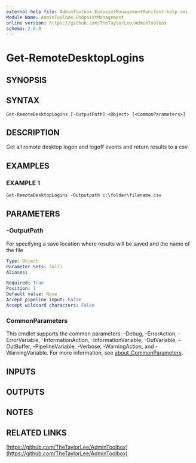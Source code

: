```yaml
---
external help file: AdminToolbox.EndpointManagementManifest-help.xml
Module Name: AdminToolbox.EndpointManagement
online version: https://github.com/TheTaylorLee/AdminToolbox
schema: 2.0.0
---
```


# Get-RemoteDesktopLogins

## SYNOPSIS

## SYNTAX

```
Get-RemoteDesktopLogins [-OutputPath] <Object> [<CommonParameters>]
```

## DESCRIPTION
Get all remote desktop logon and logoff events and return results to a csv

## EXAMPLES

### EXAMPLE 1
```
Get-RemoteDesktopLogins -Outputpath c:\folder\filename.csv
```

## PARAMETERS

### -OutputPath
For specifying a save location where results will be saved and the name of the file

```yaml
Type: Object
Parameter Sets: (All)
Aliases:

Required: True
Position: 1
Default value: None
Accept pipeline input: False
Accept wildcard characters: False
```

### CommonParameters
This cmdlet supports the common parameters: -Debug, -ErrorAction, -ErrorVariable, -InformationAction, -InformationVariable, -OutVariable, -OutBuffer, -PipelineVariable, -Verbose, -WarningAction, and -WarningVariable. For more information, see [about_CommonParameters](http://go.microsoft.com/fwlink/?LinkID=113216).

## INPUTS

## OUTPUTS

## NOTES

## RELATED LINKS

[https://github.com/TheTaylorLee/AdminToolbox](https://github.com/TheTaylorLee/AdminToolbox)

